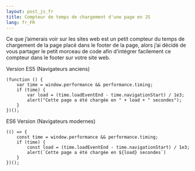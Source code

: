 ```yaml
---
layout: post_js_fr
title: Compteur de temps de chargement d'une page en JS
lang: fr_FR
---
```


 Ce que j’aimerais voir sur les sites web est un petit compteur du temps de chargement de la page placé dans le footer de la page, alors j’ai décidé de vous partager le petit morceau de code afin d’intégrer facilement ce compteur dans le footer sur votre site web.

Version ES5 (Navigateurs anciens)
<pre><code class="javascript">(function () {
    var time = window.performance &#x26;&#x26; performance.timing;
    if (time) {
        var load = (time.loadEventEnd - time.navigationStart) / 1e3;
        alert(&#x22;Cette page a &#xE9;t&#xE9; charg&#xE9;e en &#x22; + load + &#x22; secondes&#x22;);
    }
})();</code></pre>

ES6 Version (Navigateurs modernes)
<pre><code class="javascript">(() =&#x3E; {
    const time = window.performance &#x26;&#x26; performance.timing;
    if (time) {
        const load = (time.loadEventEnd - time.navigationStart) / 1e3;
        alert(&#x60;Cette page a &#xE9;t&#xE9; charg&#xE9;e en ${load} secondes&#x60;)
    }
})();</code></pre>